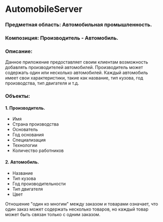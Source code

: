 # AutomobileServer

### Предметная область: Автомобильная промышленность.

### Композиция: Производитель - Автомобиль.

### Описание: 
Данное приложение предоставляет своим клиентам возможность добавлять производителей автомобилей. Производитель может содержать один или несколько автомобилей. Каждый автомобиль имеет свои характеристики, такие как название, тип кузова, год производства, тип двигателя и т.д.

### Объекты:

#### 1\. Производитель.

- Имя
- Страна производства
- Основатель
- Год основания
- Специализация
- Технологии
- Количество работников

#### 2\. Автомобиль.

- Название
- Тип кузова
- Год производительности
- Тип двигателя
- Цвет

Отношение "один ко многим" между заказом и товарами означает, что один заказ может содержать несколько товаров, но каждый товар может быть связан только с одним заказом.
